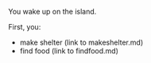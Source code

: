 You wake up on the island.

First, you:
- make shelter (link to makeshelter.md)
- find food (link to findfood.md)